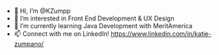 - 👋 Hi, I’m @KZumpp
- 👀 I’m interested in Front End Development & UX Design
- 🌱 I’m currently learning Java Development with MeritAmerica 
- 📫 Connect with me on LinkedIn! https://www.linkedin.com/in/katie-zumpano/

<!---
KZumpp/KZumpp is a ✨ special ✨ repository because its `README.md` (this file) appears on your GitHub profile.
You can click the Preview link to take a look at your changes.
--->
